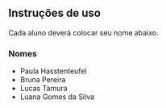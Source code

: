 ## Instruções de uso

Cada aluno deverá colocar seu nome abaixo.

### Nomes

- Paula Hasstenteufel 
- Bruna Pereira
- Lucas Tamura
- Luana Gomes da Silva